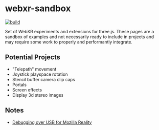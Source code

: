# webxr-sandbox

[![build](https://img.shields.io/github/workflow/status/gkjohnson/webxr-sandbox/Node.js%20CI?style=flat-square&label=build)](https://github.com/gkjohnson/webxr-sandbox/actions)

Set of WebXR experiments and extensions for three.js. These pages are a sandbox of examples and not necessarily ready to include in projects and may require some work to properly and performantly integrate.

## Potential Projects

- "Telepath" movement
- Joystick playspace rotation
- Stencil buffer camera clip caps
- Portals
- Screen effects
- Display 3d stereo images

## Notes

- [Debugging over USB for Mozilla Reality](https://developer.mozilla.org/en-US/docs/Tools/about:debugging)
